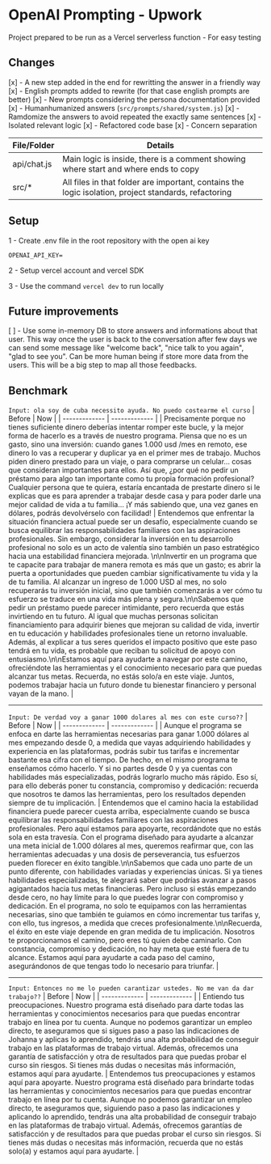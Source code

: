 # OpenAI Prompting - Upwork

Project prepared to be run as a Vercel serverless function - For easy testing

## Changes
[x] - A new step added in the end for rewritting the answer in a friendly way
[x] - English prompts added to rewrite (for that case english prompts are better)
[x] - New prompts considering the persona documentation provided
[x] - Humanhumanized answers (`src/prompts/shared/system.js`)
[x] - Ramdomize the answers to avoid repeated the exactly same sentences
[x] - Isolated relevant logic
[x] - Refactored code base 
[x] - Concern separation

| File/Folder  | Details |
| ------------- | ------------- |
| api/chat.js |  Main logic is inside, there is a comment showing where start and where ends to copy |
| src/* |  All files in that folder are important, contains the logic isolation, project standards, refactoring |


## Setup
1 - Create .env file in the root repository with the open ai key
```
OPENAI_API_KEY=
```
2 - Setup vercel account and vercel SDK

3 - Use the command `vercel dev` to run locally

## Future improvements
[ ] - Use some in-memory DB to store answers and informations about that user. This way once the user is back to the conversation after few days we can send some message like "welcome back", "nice talk to you again", "glad to see you". Can be more human being if store more data from the users. This will be a big step to map all those feedbacks.

## Benchmark

`Input: ola soy de cuba necessito ayuda. No puedo costearme el curso`
| Before  | Now |
| ------------- | ------------- |
| Precisamente porque no tienes suficiente dinero deberías intentar romper este bucle, y la mejor forma de hacerlo es a través de nuestro programa. Piensa que no es un gasto, sino una inversión: cuando ganes 1.000 usd /mes en remoto, ese dinero lo vas a recuperar y duplicar ya en el primer mes de trabajo. Muchos piden dinero prestado para un viaje, o para comprarse un celular… cosas que consideran importantes para ellos. Así que, ¿por qué no pedir un préstamo para algo tan importante como tu propia formación profesional? Cualquier persona que te quiera, estaría encantada de prestarte dinero si le explicas que es para aprender a trabajar desde casa y para poder darle una mejor calidad de vida a tu familia… ¡Y más sabiendo que, una vez ganes en dólares, podrás devolvérselo con facilidad!  | Entendemos que enfrentar la situación financiera actual puede ser un desafío, especialmente cuando se busca equilibrar las responsabilidades familiares con las aspiraciones profesionales. Sin embargo, considerar la inversión en tu desarrollo profesional no solo es un acto de valentía sino también un paso estratégico hacia una estabilidad financiera mejorada. \n\nInvertir en un programa que te capacite para trabajar de manera remota es más que un gasto; es abrir la puerta a oportunidades que pueden cambiar significativamente tu vida y la de tu familia. Al alcanzar un ingreso de 1.000 USD al mes, no solo recuperarás tu inversión inicial, sino que también comenzarás a ver cómo tu esfuerzo se traduce en una vida más plena y segura.\n\nSabemos que pedir un préstamo puede parecer intimidante, pero recuerda que estás invirtiendo en tu futuro. Al igual que muchas personas solicitan financiamiento para adquirir bienes que mejoran su calidad de vida, invertir en tu educación y habilidades profesionales tiene un retorno invaluable. Además, al explicar a tus seres queridos el impacto positivo que este paso tendrá en tu vida, es probable que reciban tu solicitud de apoyo con entusiasmo.\n\nEstamos aquí para ayudarte a navegar por este camino, ofreciéndote las herramientas y el conocimiento necesario para que puedas alcanzar tus metas. Recuerda, no estás solo/a en este viaje. Juntos, podemos trabajar hacia un futuro donde tu bienestar financiero y personal vayan de la mano.  |

--- 

`Input: De verdad voy a ganar 1000 dolares al mes con este curso??`
| Before  | Now |
| ------------- | ------------- |
| Aunque el programa se enfoca en darte las herramientas necesarias para ganar 1.000 dólares al mes empezando desde 0, a medida que vayas adquiriendo habilidades y experiencia en las plataformas, podrás subir tus tarifas e incrementar bastante esa cifra con el tiempo. De hecho, en el mismo programa te enseñamos cómo hacerlo. Y si no partes desde 0 y ya cuentas con habilidades más especializadas, podrás lograrlo mucho más rápido. Eso sí, para ello deberás poner tu constancia, compromiso y dedicación: recuerda que nosotros te damos las herramientas, pero los resultados dependen siempre de tu implicación. | Entendemos que el camino hacia la estabilidad financiera puede parecer cuesta arriba, especialmente cuando se busca equilibrar las responsabilidades familiares con las aspiraciones profesionales. Pero aquí estamos para apoyarte, recordándote que no estás sola en esta travesía. Con el programa diseñado para ayudarte a alcanzar una meta inicial de 1.000 dólares al mes, queremos reafirmar que, con las herramientas adecuadas y una dosis de perseverancia, tus esfuerzos pueden florecer en éxito tangible.\n\nSabemos que cada uno parte de un punto diferente, con habilidades variadas y experiencias únicas. Si ya tienes habilidades especializadas, te alegrará saber que podrías avanzar a pasos agigantados hacia tus metas financieras. Pero incluso si estás empezando desde cero, no hay límite para lo que puedes lograr con compromiso y dedicación. En el programa, no solo te equipamos con las herramientas necesarias, sino que también te guiamos en cómo incrementar tus tarifas y, con ello, tus ingresos, a medida que creces profesionalmente.\n\nRecuerda, el éxito en este viaje depende en gran medida de tu implicación. Nosotros te proporcionamos el camino, pero eres tú quien debe caminarlo. Con constancia, compromiso y dedicación, no hay meta que esté fuera de tu alcance. Estamos aquí para ayudarte a cada paso del camino, asegurándonos de que tengas todo lo necesario para triunfar. |

--- 

`Input: Entonces no me lo pueden carantizar ustedes. No me van da dar trabajo??`
| Before  | Now |
| ------------- | ------------- |
| Entiendo tus preocupaciones. Nuestro programa está diseñado para darte todas las herramientas y conocimientos necesarios para que puedas encontrar trabajo en línea por tu cuenta. Aunque no podemos garantizar un empleo directo, te aseguramos que si sigues paso a paso las indicaciones de Johanna y aplicas lo aprendido, tendrás una alta probabilidad de conseguir trabajo en las plataformas de trabajo virtual. Además, ofrecemos una garantía de satisfacción y otra de resultados para que puedas probar el curso sin riesgos. Si tienes más dudas o necesitas más información, estamos aquí para ayudarte. | Entendemos tus preocupaciones y estamos aquí para apoyarte. Nuestro programa está diseñado para brindarte todas las herramientas y conocimientos necesarios para que puedas encontrar trabajo en línea por tu cuenta. Aunque no podemos garantizar un empleo directo, te aseguramos que, siguiendo paso a paso las indicaciones y aplicando lo aprendido, tendrás una alta probabilidad de conseguir trabajo en las plataformas de trabajo virtual. Además, ofrecemos garantías de satisfacción y de resultados para que puedas probar el curso sin riesgos. Si tienes más dudas o necesitas más información, recuerda que no estás solo(a) y estamos aquí para ayudarte. |
